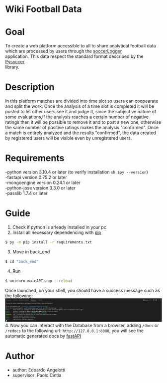# Wiki Football Data

# Goal

To create a web platform accessible to all to share analytical football data which are processed by users through the [soccerLogger](https://github.com/playerank/soccerLogger)<br/> application.
This data respect the standard format described by the [Pysoccer](https://github.com/playerank/pysoccer)<br/> library.

# Description

In this platform matches are divided into time slot so users can coopearate and split the work.
Once the analysis of a time slot is completed it will be posted to let other users see it and judge it, since the subjective nature of some evaluations,if the analysis reaches a certain number of negative ratings then it will be possible to remove it and to post a new one, otherwise the same number of positive ratings makes the analysis "confirmed".
Once a match is entirely analyzed and the results "confirmed", the data created by registered users will be visible even by unregistered users.

# Requirements

-python version 3.10.4 or later (to verify installation ```sh $py --version```)<br>
-fastapi version 0.75.2 or later<br>
-mongoengine version 0.24.1 or later<br>
-python-jose version 3.3.0 or later<br>
-passlib 1.7.4 or later<br>

# Guide
1. Check if python is arleady installed in your pc<br/>
2. Install all necessary dependencing with [pip](https://pypi.org/project/pip/)<br/>
```sh
$ py -m pip install -r requirements.txt
```
3. Move in back_end<br/>
```sh
$ cd "back_end"
```
4. Run<br/>
```sh
$ uvicorn mainAPI:app --reload
```
Once launched, on your shell, you should have a success message such as the following:
![bash](/Scheme/bash.png)
4. Now you can interact with the Database from a browser, adding ```/docs``` or ```/redocs``` to the following url: ```http://127.0.0.1:8000```, you will see the automatic generated docs by [fastAPI](https://fastapi.tiangolo.com/)<br/>

# Author

- author: Edoardo Angelotti
- supervisor: Paolo Cintia
